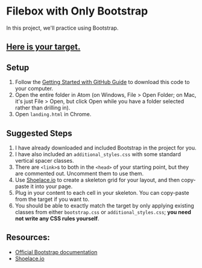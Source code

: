 # Filebox with Only Bootstrap

In this project, we'll practice using Bootstrap.

## [Here is your target.](https://filebox-with-only-bootstrap.herokuapp.com/landing.html)

## Setup

1. Follow the [Getting Started with GitHub Guide](https://guides.firstdraft.com/getting-started-with-github.html) to download this code to your computer.
1. Open the entire folder in Atom (on Windows, File > Open Folder; on Mac, it's just File > Open, but click Open while you have a folder selected rather than drilling in).
1. Open `landing.html` in Chrome.

## Suggested Steps

 1. I have already downloaded and included Bootstrap in the project for you.
 2. I have also included an `additional_styles.css` with some standard vertical spacer classes.
 3. There are `<link>`s to both in the `<head>` of your starting point, but they are commented out. Uncomment them to use them.
 1. Use [Shoelace.io](http://shoelace.io/) to create a skeleton grid for your layout, and then copy-paste it into your page.
 2. Plug in your content to each cell in your skeleton. You can copy-paste from the target if you want to.
 3. You should be able to exactly match the target by only applying existing classes from either `bootstrap.css` or `additional_styles.css`; **you need not write any CSS rules yourself**.

## Resources:

 - [Official Bootstrap documentation](http://getbootstrap.com/css/)
 - [Shoelace.io](http://shoelace.io/)
